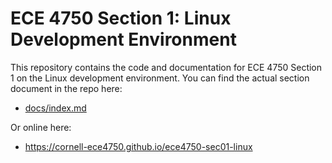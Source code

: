 
ECE 4750 Section 1: Linux Development Environment
==========================================================================

This repository contains the code and documentation for ECE 4750 Section
1 on the Linux development environment. You can find the actual section
document in the repo here:

 - [docs/index.md](docs/index.md)

Or online here:

 - https://cornell-ece4750.github.io/ece4750-sec01-linux
